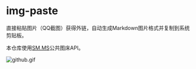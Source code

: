 # img-paste

直接粘贴图片（QQ截图）获得外链，自动生成Markdown图片格式并复制到系统剪贴板。

本仓库使用[SM.MS](https://sm.ms/)公共图床API。

![github.gif](https://i.loli.net/2018/12/31/5c29c08f45e7b.gif)
